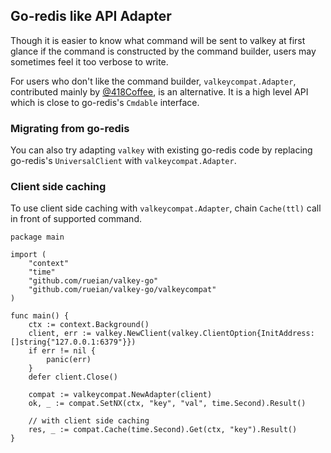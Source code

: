## Go-redis like API Adapter

Though it is easier to know what command will be sent to valkey at first glance if the command is constructed by the command builder,
users may sometimes feel it too verbose to write.

For users who don't like the command builder, `valkeycompat.Adapter`, contributed mainly by [@418Coffee](https://github.com/418Coffee), is an alternative.
It is a high level API which is close to go-redis's `Cmdable` interface.

### Migrating from go-redis

You can also try adapting `valkey` with existing go-redis code by replacing go-redis's `UniversalClient` with `valkeycompat.Adapter`.

### Client side caching

To use client side caching with `valkeycompat.Adapter`, chain `Cache(ttl)` call in front of supported command.

```golang
package main

import (
	"context"
	"time"
	"github.com/rueian/valkey-go"
	"github.com/rueian/valkey-go/valkeycompat"
)

func main() {
	ctx := context.Background()
	client, err := valkey.NewClient(valkey.ClientOption{InitAddress: []string{"127.0.0.1:6379"}})
	if err != nil {
		panic(err)
	}
	defer client.Close()

	compat := valkeycompat.NewAdapter(client)
	ok, _ := compat.SetNX(ctx, "key", "val", time.Second).Result()

	// with client side caching
	res, _ := compat.Cache(time.Second).Get(ctx, "key").Result()
}
```